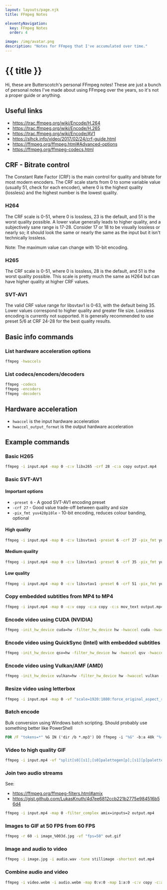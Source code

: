 ```yaml
---
layout: layouts/page.njk
title: FFmpeg Notes

eleventyNavigation:
  key: FFmpeg Notes
  order: 4

image: /img/avatar.png
description: "Notes for FFmpeg that I've accumulated over time."
---
```


# {{ title }}

Hi, these are Butterscotch's personal FFmpeg notes! These are just a bunch of personal notes I've made about using FFmpeg over the years, so it's not a proper guide or anything.

## Useful links

- <https://trac.ffmpeg.org/wiki/Encode/H.264>
- <https://trac.ffmpeg.org/wiki/Encode/H.265>
- <https://trac.ffmpeg.org/wiki/Encode/AV1>
- <https://slhck.info/video/2017/02/24/crf-guide.html>
- <https://ffmpeg.org/ffmpeg.html#Advanced-options>
- <https://ffmpeg.org/ffmpeg-codecs.html>

## CRF - Bitrate control

The Constant Rate Factor (CRF) is the main control for quality and bitrate for most modern encoders. The CRF scale starts from 0 to some variable value (usually 51, check for each encoder), where 0 is the highest quality (lossless) and the highest number is the lowest quality.

### H264

The CRF scale is 0-51, where 0 is lossless, 23 is the default, and 51 is the worst quality possible. A lower value generally leads to higher quality, and a subjectively sane range is 17-28. Consider 17 or 18 to be visually lossless or nearly so; it should look the same or nearly the same as the input but it isn't technically lossless.

Note: The maximum value can change with 10-bit encoding.

### H265

The CRF scale is 0-51, where 0 is lossless, 28 is the default, and 51 is the worst quality possible. This scale is pretty much the same as H264 but can have higher quality at higher CRF values.

### SVT-AV1

The valid CRF value range for libsvtav1 is 0-63, with the default being 35. Lower values correspond to higher quality and greater file size. Lossless encoding is currently ​not supported. It is generally recommended to use preset 5/6 at CRF 24-28 for the best quality results.

## Basic info commands

### List hardware acceleration options

```bash
ffmpeg -hwaccels
```

### List codecs/encoders/decoders

```bash
ffmpeg -codecs
ffmpeg -encoders
ffmpeg -decoders
```

## Hardware acceleration

- `hwaccel` is the input hardware acceleration
- `hwaccel_output_format` is the output hardware acceleration

## Example commands

### Basic H265

```bash
ffmpeg -i input.mp4 -map 0 -c:v libx265 -crf 28 -c:a copy output.mp4
```

### Basic SVT-AV1

#### Important options

- `-preset 6` - A good SVT-AV1 encoding preset
- `-crf 27` - Good value trade-off between quality and size
- `-pix_fmt yuv420p10le` - 10-bit encoding, reduces colour banding, optional

#### High quality

```bash
ffmpeg -i input.mp4 -map 0 -c:v libsvtav1 -preset 6 -crf 27 -pix_fmt yuv420p10le -c:a copy output.mp4
```

#### Medium quality

```bash
ffmpeg -i input.mp4 -map 0 -c:v libsvtav1 -preset 6 -crf 35 -pix_fmt yuv420p10le -c:a copy output.mp4
```

#### Low quality

```bash
ffmpeg -i input.mp4 -map 0 -c:v libsvtav1 -preset 6 -crf 51 -pix_fmt yuv420p10le -c:a copy output.mp4
```

### Copy embedded subtitles from MP4 to MP4

```bash
ffmpeg -i input.mp4 -map 0 -c:v copy -c:a copy -c:s mov_text output.mp4
```

### Encode video using CUDA (NVIDIA)

```bash
ffmpeg -init_hw_device cuda=hw -filter_hw_device hw -hwaccel cuda -hwaccel_output_format cuda -i input.mp4 -map 0 -c:v h264_nvenc -c:a copy output.mp4
```

### Encode video using QuickSync (Intel) with embedded subtitles

```bash
ffmpeg -init_hw_device qsv=hw -filter_hw_device hw -hwaccel qsv -hwaccel_output_format qsv -i input.mp4 -map 0 -c:v h264_qsv -c:a copy -c:s mov_text output.mp4
```

### Encode video using Vulkan/AMF (AMD)

```bash
ffmpeg -init_hw_device vulkan=hw -filter_hw_device hw -hwaccel vulkan -hwaccel_output_format vulkan -i input.mp4 -map 0 -c:v h264_amf -c:a copy output.mp4
```

### Resize video using letterbox

```bash
ffmpeg -i input.mp4 -map 0 -vf "scale=1920:1080:force_original_aspect_ratio=decrease,pad=1920:1080:-1:-1:color=black" output.mp4
```

### Batch encode

Bulk conversion using Windows batch scripting. Should probably use something better like PowerShell

```bat
FOR /F "tokens=*" %G IN ('dir /b *.mp3') DO ffmpeg -i "%G" -b:a 48k "%~nG.opus"
```

### Video to high quality GIF

```bash
ffmpeg -i input.mp4 -vf "split[s0][s1];[s0]palettegen[p];[s1][p]paletteuse" -loop 0 output.gif
```

### Join two audio streams

See:

- <https://ffmpeg.org/ffmpeg-filters.html#amix>
- <https://gist.github.com/LukasKnuth/4d7ee6812ccb221b2775e984516b56d4>

```bash
ffmpeg -i input.mp4 -map 0 -filter_complex amix=inputs=2 output.mp4
```

### Images to GIF at 50 FPS from 60 FPS

```bash
ffmpeg -r 60 -i image_%003d.jpg -vf "fps=50" out.gif
```

### Image and audio to video

```bash
ffmpeg -i image.jpg -i audio.wav -tune stillimage -shortest out.mp4
```

### Combine audio and video

```bash
ffmpeg -i video.webm -i audio.webm -map 0:v:0 -map 1:a:0 -c:v copy -c:a copy out.webm
```
